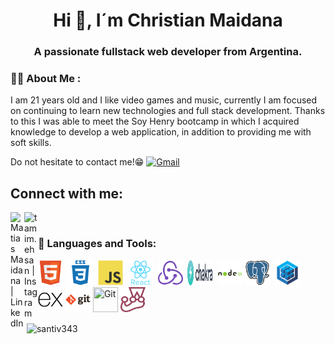<div id="header" align="center">
    <h1 align="center">Hi 👋, I´m Christian Maidana</h1>
    <h3 align="center">A passionate fullstack web developer from Argentina.</h3>
</div>


### 👨‍💻 About Me :

I am 21 years old and I like video games and music, currently I am focused on continuing to learn new technologies and full stack development.
Thanks to this I was able to meet the Soy Henry bootcamp in which I acquired knowledge to develop a web application, in addition to providing me with soft skills.

Do not hesitate to contact me!😁
[![Gmail](https://img.shields.io/badge/-Gmail-c14438?style=flat&logo=Gmail&logoColor=white)](mailto:chrisvmai231@gmail.com)

## Connect with me:

[<img align="left" alt="Matias Maidana | LinkedIn" width="22px" src="https://cdn.jsdelivr.net/npm/simple-icons@v3/icons/linkedin.svg" />][linkedin]
[<img align="left" alt="tamim.ehsan | Instagram" width="22px" src="https://cdn.jsdelivr.net/npm/simple-icons@v3/icons/instagram.svg" />][instagram]<br />

<div align="left">
    <h3>🔨 Languages and Tools:</h3>
    <div>
        <img src="https://github.com/devicons/devicon/blob/master/icons/html5/html5-original.svg" title="HTML5" alt="HTML" width="40" height="40"/>&nbsp;
        <img src="https://github.com/devicons/devicon/blob/master/icons/css3/css3-plain-wordmark.svg"  title="CSS3" alt="CSS" width="40" height="40"/>&nbsp;
        <img src="https://github.com/devicons/devicon/blob/master/icons/javascript/javascript-original.svg" title="JavaScript" alt="JavaScript" width="40" height="40"/>&nbsp;
        <img src="https://github.com/devicons/devicon/blob/master/icons/react/react-original-wordmark.svg" title="React" alt="React" width="40" height="40"/>&nbsp;
      <img src="https://github.com/devicons/devicon/blob/master/icons/redux/redux-original.svg" title="Redux" alt="Redux" width="40" height="40"/>&nbsp;
        <img src="https://github.com/chakra-ui/chakra-ui/blob/main/media/logo-colored.svg" title="Chakra" alt="Chakra" width="40" height="40"/>&nbsp;
        <img src="https://github.com/devicons/devicon/blob/master/icons/nodejs/nodejs-original-wordmark.svg" title="Node.js" **alt="Node.js" width="40" height="40"/>
        <img src="https://github.com/devicons/devicon/blob/master/icons/postgresql/postgresql-original.svg" title="PostgresSQL"  alt="PostgresSQL" width="40" height="40"/>&nbsp;
        <img src="https://github.com/devicons/devicon/blob/master/icons/sequelize/sequelize-original.svg" title="Sass" alt="Sass" width="40" height="40"/>&nbsp;
        <img src="https://github.com/devicons/devicon/blob/master/icons/express/express-original.svg" title="Express" **alt="Express" width="40" height="40"/>
        <img src="https://github.com/devicons/devicon/blob/master/icons/git/git-original-wordmark.svg" title="Git" **alt="Git" width="40" height="40"/>
        <img src="https://www.vectorlogo.zone/logos/getpostman/getpostman-icon.svg" title="Git" **alt="Git" width="40" height="40"/>
        <img src="https://github.com/devicons/devicon/blob/master/icons/jest/jest-plain.svg" title="Git" **alt="Git" width="40" height="40"/>
      </div>
</div>
<div>
<p>&nbsp;<img align="center" src="https://github-readme-stats.vercel.app/api?username=Christian5262&show_icons=true&theme=highcontrast&title_color=cfd147&locale=en" alt="santiv343" /></p>
</div>

[linkedin]: https://www.linkedin.com/in/christian-maidana-260611217/
[instagram]: https://www.instagram.com/christiannmaidana/
